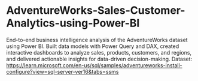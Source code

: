 # AdventureWorks-Sales-Customer-Analytics-using-Power-BI
End-to-end business intelligence analysis of the AdventureWorks dataset using Power BI. Built data models with Power Query and DAX, created interactive dashboards to analyze sales, products, customers, and regions, and delivered actionable insights for data-driven decision-making.
Dataset: https://learn.microsoft.com/en-us/sql/samples/adventureworks-install-configure?view=sql-server-ver16&tabs=ssms 
